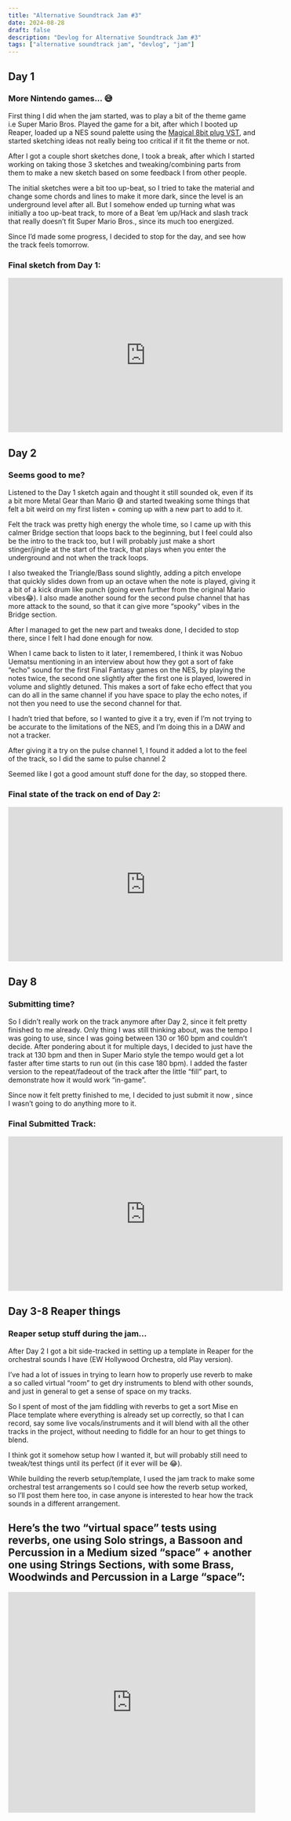 ```yaml
---
title: "Alternative Soundtrack Jam #3"
date: 2024-08-28
draft: false
description: "Devlog for Alternative Soundtrack Jam #3"
tags: ["alternative soundtrack jam", "devlog", "jam"]
---
```

## Day 1
### More Nintendo games... 😅
First thing I did when the jam started, was to play a bit of the theme game i.e Super Mario Bros.
Played the game for a bit, after which I booted up Reaper, loaded up a NES sound palette using the [Magical 8bit plug VST](https://ymck.net/app/magical-8bit-plug-en), and started sketching ideas not really being too critical if it fit the theme or not.

After I got a couple short sketches done, I took a break, after which I started working on taking those 3 sketches and tweaking/combining parts from them to make a new sketch based on some feedback I from other people.

The initial sketches were a bit too up-beat, so I tried to take the material and change some chords and lines to make it more dark, since the level is an underground level after all. But I somehow ended up turning what was initially a too up-beat track, to more of a Beat ’em up/Hack and slash track that really doesn’t fit Super Mario Bros., since its much too energized.

Since I’d made some progress, I decided to stop for the day, and see how the track feels tomorrow.

### Final sketch from Day 1:
<iframe width="560" height="315" src="https://www.youtube.com/embed/91LipWydSwg?si=9zLm2eY6HBQbf_Z1" title="YouTube video player" frameborder="0" allow="accelerometer; autoplay; clipboard-write; encrypted-media; gyroscope; picture-in-picture; web-share" referrerpolicy="strict-origin-when-cross-origin" allowfullscreen=""></iframe>

## Day  2
### Seems good to me?
Listened to the Day 1 sketch again and thought it still sounded ok, even if its a bit more Metal Gear than Mario 😅 and started tweaking some things that felt a bit weird on my first listen + coming up with a new part to add to it.

Felt the track was pretty high energy the whole time, so I came up with this calmer Bridge section that loops back to the beginning, but I feel could also be the intro to the track too, but I will probably just make a short stinger/jingle at the start of the track, that plays when you enter the underground and not when the track loops.

I also tweaked the Triangle/Bass sound slightly, adding a pitch envelope that quickly slides down from up an octave when the note is played, giving it a bit of a kick drum like punch (going even further from the original Mario vibes😂). I also made another sound for the second pulse channel that has more attack to the sound, so that it can give more “spooky” vibes in the Bridge section.

After I managed to get the new part and tweaks done, I decided to stop there, since I felt I had done enough for now.

When I came back to listen to it later, I remembered, I think it was Nobuo Uematsu mentioning in an interview about how they got a sort of fake “echo” sound for the first Final Fantasy games on the NES, by playing the notes twice, the second one slightly after the first one is played, lowered in volume and slightly detuned. This makes a sort of fake echo effect that you can do all in the same channel if you have space to play the echo notes, if not then you need to use the second channel for that.

I hadn’t tried that before, so I wanted to give it a try, even if I’m not trying to be accurate to the limitations of the NES, and I’m doing this in a DAW and not a tracker.

After giving it a try on the pulse channel 1, I found it added a lot to the feel of the track, so I did the same to pulse channel 2

Seemed like I got a good amount stuff done for the day, so stopped there.
### Final state of the track on end of Day 2:
<iframe width="560" height="315" src="https://www.youtube.com/embed/r2ZhEnoYN6g?si=Rmf9EOfPImGwwhSE" title="YouTube video player" frameborder="0" allow="accelerometer; autoplay; clipboard-write; encrypted-media; gyroscope; picture-in-picture; web-share" referrerpolicy="strict-origin-when-cross-origin" allowfullscreen=""></iframe>

## Day 8
### Submitting time?
So I didn’t really work on the track anymore after Day 2, since it felt pretty finished to me already. Only thing I was still thinking about, was the tempo I was going to use, since I was going between 130 or 160 bpm and couldn’t decide. After pondering about it for multiple days, I decided to just have the track at 130 bpm and then in Super Mario style the tempo would get a lot faster after time starts to run out (in this case 180 bpm). I added the faster version to the repeat/fadeout of the track after the little “fill” part, to demonstrate how it would work “in-game”.

Since now it felt pretty finished to me, I decided to just submit it now , since I wasn’t going to do anything more to it.
### Final Submitted Track:
<iframe width="560" height="315" src="https://www.youtube.com/embed/w-QMtTFQf-w?si=330QYvF0bqe6MNkZ" title="YouTube video player" frameborder="0" allow="accelerometer; autoplay; clipboard-write; encrypted-media; gyroscope; picture-in-picture; web-share" referrerpolicy="strict-origin-when-cross-origin" allowfullscreen=""></iframe>

## Day 3-8 Reaper things
### Reaper setup stuff during the jam...
After Day 2 I got a bit side-tracked in setting up a template in Reaper for the orchestral sounds I have (EW Hollywood Orchestra, old Play version).

I’ve had a lot of issues in trying to learn how to properly use reverb to make a so called virtual “room” to get dry instruments to blend with other sounds, and just in general to get a sense of space on my tracks.

So I spent of most of the jam fiddling with reverbs to get a sort Mise en Place template where everything is already set up correctly, so that I can record, say some live vocals/instruments and it will blend with all the other tracks in the project, without needing to fiddle for an hour to get things to blend.

I think got it somehow setup how I wanted it, but will probably still need to tweak/test things until its perfect (if it ever will be 😂).

While building the reverb setup/template, I used the jam track to make some orchestral test arrangements so I could see how the reverb setup worked, so I’ll post them here too, in case anyone is interested to hear how the track sounds in a different arrangement.

## Here’s the two “virtual space” tests using reverbs, one using Solo strings, a Bassoon and Percussion in a Medium sized “space” + another one using Strings Sections, with some Brass, Woodwinds and Percussion in a Large “space”:
<iframe width="100%" height="450" scrolling="no" frameborder="no" allow="autoplay" src="https://w.soundcloud.com/player/?url=https%3A//api.soundcloud.com/playlists/1867573801%3Fsecret_token%3Ds-2RKemEp0UoW&amp;color=%23ff5500&amp;auto_play=false&amp;hide_related=false&amp;show_comments=true&amp;show_user=true&amp;show_reposts=false&amp;show_teaser=true"></iframe>